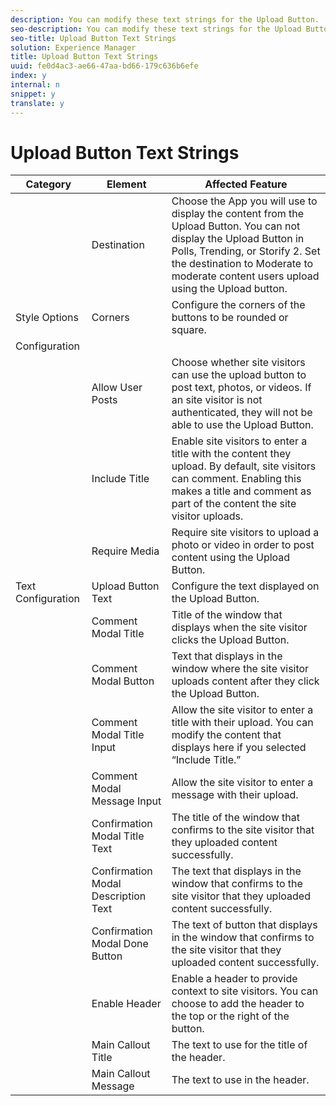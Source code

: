 ```yaml
---
description: You can modify these text strings for the Upload Button.
seo-description: You can modify these text strings for the Upload Button.
seo-title: Upload Button Text Strings
solution: Experience Manager
title: Upload Button Text Strings
uuid: fe0d4ac3-ae66-47aa-bd66-179c636b6efe
index: y
internal: n
snippet: y
translate: y
---
```


# Upload Button Text Strings


<a id="section_zwm_d5m_nz"></a>


| Category |Element |Affected Feature |
|---|---|---|
|  |Destination |Choose the App you will use to display the content from the Upload Button. You can not display the Upload Button in Polls, Trending, or Storify 2. Set the destination to Moderate to moderate content users upload using the Upload button. |
| Style Options |Corners |Configure the corners of the buttons to be rounded or square. |
| Configuration | | |
|  |Allow User Posts |Choose whether site visitors can use the upload button to post text, photos, or videos. If an site visitor is not authenticated, they will not be able to use the Upload Button. |
|  |Include Title |Enable site visitors to enter a title with the content they upload. By default, site visitors can comment. Enabling this makes a title and comment as part of the content the site visitor uploads. |
|  |Require Media |Require site visitors to upload a photo or video in order to post content using the Upload Button. |
| Text Configuration |Upload Button Text |Configure the text displayed on the Upload Button. |
|  |Comment Modal Title |Title of the window that displays when the site visitor clicks the Upload Button. |
|  |Comment Modal Button |Text that displays in the window where the site visitor uploads content after they click the Upload Button. |
|  |Comment Modal Title Input |Allow the site visitor to enter a title with their upload. You can modify the content that displays here if you selected “Include Title.” |
|  |Comment Modal Message Input |Allow the site visitor to enter a message with their upload. |
|  |Confirmation Modal Title Text |The title of the window that confirms to the site visitor that they uploaded content successfully. |
|  |Confirmation Modal Description Text |The text that displays in the window that confirms to the site visitor that they uploaded content successfully. |
|  |Confirmation Modal Done Button |The text of button that displays in the window that confirms to the site visitor that they uploaded content successfully. |
|  |Enable Header |Enable a header to provide context to site visitors. You can choose to add the header to the top or the right of the button. |
|  |Main Callout Title |The text to use for the title of the header. |
|  |Main Callout Message |The text to use in the header. |


